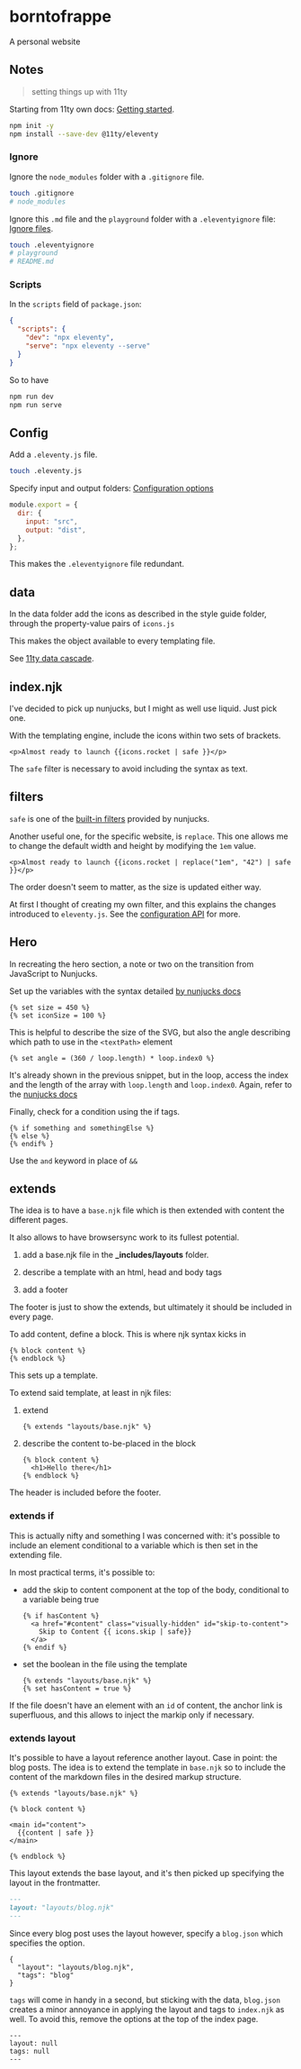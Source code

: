# borntofrappe

A personal website

## Notes

> setting things up with 11ty

Starting from 11ty own docs: [Getting started](https://www.11ty.dev/docs/getting-started/).

```bash
npm init -y
npm install --save-dev @11ty/eleventy
```

### Ignore

Ignore the `node_modules` folder with a `.gitignore` file.

```bash
touch .gitignore
# node_modules
```

Ignore this `.md` file and the `playground` folder with a `.eleventyignore` file: [Ignore files](https://www.11ty.dev/docs/ignores/).

```bash
touch .eleventyignore
# playground
# README.md
```

### Scripts

In the `scripts` field of `package.json`:

```json
{
  "scripts": {
    "dev": "npx eleventy",
    "serve": "npx eleventy --serve"
  }
}
```

So to have

```bash
npm run dev
npm run serve
```

## Config

Add a `.eleventy.js` file.

```bash
touch .eleventy.js
```

Specify input and output folders: [Configuration options](https://www.11ty.dev/docs/config/#configuration-options)

```js
module.export = {
  dir: {
    input: "src",
    output: "dist",
  },
};
```

This makes the `.eleventyignore` file redundant.

## data

In the data folder add the icons as described in the style guide folder, through the property-value pairs of `icons.js`

This makes the object available to every templating file.

See [11ty data cascade](https://www.11ty.dev/docs/data-cascade/).

## index.njk

I've decided to pick up nunjucks, but I might as well use liquid. Just pick one.

With the templating engine, include the icons within two sets of brackets.

```njk
<p>Almost ready to launch {{icons.rocket | safe }}</p>
```

The `safe` filter is necessary to avoid including the syntax as text.

## filters

`safe` is one of the [built-in filters](https://mozilla.github.io/nunjucks/templating.html#builtin-filters) provided by nunjucks.

Another useful one, for the specific website, is `replace`. This one allows me to change the default width and height by modifying the `1em` value.

```njk
<p>Almost ready to launch {{icons.rocket | replace("1em", "42") | safe }}</p>
```

The order doesn't seem to matter, as the size is updated either way.

At first I thought of creating my own filter, and this explains the changes introduced to `eleventy.js`. See the [configuration API](https://www.11ty.dev/docs/config/#using-the-configuration-api) for more.

## Hero

In recreating the hero section, a note or two on the transition from JavaScript to Nunjucks.

Set up the variables with the syntax detailed [by nunjucks docs](https://mozilla.github.io/nunjucks/templating.html#set)

```njk
{% set size = 450 %}
{% set iconSize = 100 %}
```

This is helpful to describe the size of the SVG, but also the angle describing which path to use in the `<textPath>` element

```njk
{% set angle = (360 / loop.length) * loop.index0 %}
```

It's already shown in the previous snippet, but in the loop, access the index and the length of the array with `loop.length` and `loop.index0`. Again, refer to the [nunjucks docs](https://mozilla.github.io/nunjucks/templating.html#for)

Finally, check for a condition using the if tags.

```njk
{% if something and somethingElse %}
{% else %}
{% endif% }
```

Use the `and` keyword in place of `&&`

## extends

The idea is to have a `base.njk` file which is then extended with content the different pages.

It also allows to have browsersync work to its fullest potential.

1. add a base.njk file in the **\_includes/layouts** folder.

2. describe a template with an html, head and body tags

3. add a footer

The footer is just to show the extends, but ultimately it should be included in every page.

To add content, define a block. This is where njk syntax kicks in

```njk
{% block content %}
{% endblock %}
```

This sets up a template.

To extend said template, at least in njk files:

1. extend

   ```njk
   {% extends "layouts/base.njk" %}
   ```

2. describe the content to-be-placed in the block

   ```njk
   {% block content %}
     <h1>Hello there</h1>
   {% endblock %}
   ```

The header is included before the footer.

### extends if

This is actually nifty and something I was concerned with: it's possible to include an element conditional to a variable which is then set in the extending file.

In most practical terms, it's possible to:

- add the skip to content component at the top of the body, conditional to a variable being true

  ```njk
  {% if hasContent %}
    <a href="#content" class="visually-hidden" id="skip-to-content">
      Skip to Content {{ icons.skip | safe}}
    </a>
  {% endif %}
  ```

- set the boolean in the file using the template

  ```njk
  {% extends "layouts/base.njk" %}
  {% set hasContent = true %}
  ```

If the file doesn't have an element with an `id` of content, the anchor link is superfluous, and this allows to inject the markip only if necessary.

### extends layout

It's possible to have a layout reference another layout. Case in point: the blog posts. The idea is to extend the template in `base.njk` so to include the content of the markdown files in the desired markup structure.

```njk
{% extends "layouts/base.njk" %}

{% block content %}

<main id="content">
  {{content | safe }}
</main>

{% endblock %}
```

This layout extends the base layout, and it's then picked up specifying the layout in the frontmatter.

```md
---
layout: "layouts/blog.njk"
---
```

Since every blog post uses the layout however, specify a `blog.json` which specifies the option.

```njk
{
  "layout": "layouts/blog.njk",
  "tags": "blog"
}
```

`tags` will come in handy in a second, but sticking with the data, `blog.json` creates a minor annoyance in applying the layout and tags to `index.njk` as well. To avoid this, remove the options at the top of the index page.

```njk
---
layout: null
tags: null
---
```
